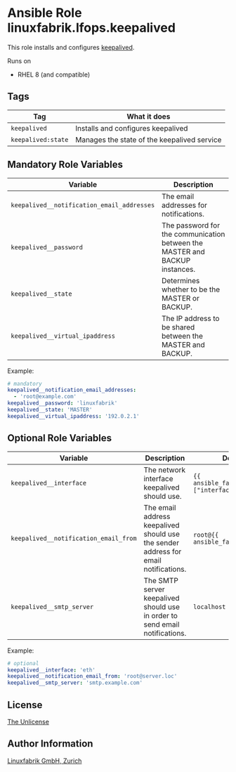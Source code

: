 # Ansible Role linuxfabrik.lfops.keepalived

This role installs and configures [keepalived](https://www.keepalived.org/).

Runs on

* RHEL 8 (and compatible)

## Tags

| Tag                 | What it does                                      |
| ---                 | ------------                                      |
| `keepalived`          | Installs and configures keepalived                  |
| `keepalived:state`    | Manages the state of the keepalived service         |


## Mandatory Role Variables

| Variable | Description |
| -------- | ----------- |
| `keepalived__notification_email_addresses` | The email addresses for notifications. |
| `keepalived__password` | The password for the communication between the MASTER and BACKUP instances. |
| `keepalived__state` | Determines whether to be the MASTER or BACKUP. |
| `keepalived__virtual_ipaddress` | The IP address to be shared between the MASTER and BACKUP. |

Example:
```yaml
# mandatory
keepalived__notification_email_addresses:
  - 'root@example.com'
keepalived__password: 'linuxfabrik'
keepalived__state: 'MASTER'
keepalived__virtual_ipaddress: '192.0.2.1'
```


## Optional Role Variables

| Variable | Description | Default Value |
| -------- | ----------- | ------------- |
| `keepalived__interface` | The network interface keepalived should use. | `{{ ansible_facts["default_ipv4"]["interface"] }}` |
| `keepalived__notification_email_from` | The email address keepalived should use the sender address for email notifications. | `root@{{ ansible_facts["hostname"] }}` |
| `keepalived__smtp_server` | The SMTP server keepalived should use in order to send email notifications. | `localhost` |

Example:
```yaml
# optional
keepalived__interface: 'eth'
keepalived__notification_email_from: 'root@server.loc'
keepalived__smtp_server: 'smtp.example.com'
```


## License

[The Unlicense](https://unlicense.org/)


## Author Information

[Linuxfabrik GmbH, Zurich](https://www.linuxfabrik.ch)
